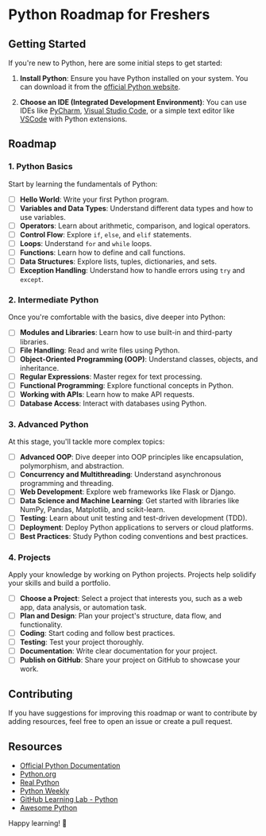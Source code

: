 # Python Roadmap for Freshers

## Getting Started 

If you're new to Python, here are some initial steps to get started: 

1. **Install Python**: Ensure you have Python installed on your system. You can download it from the [official Python website](https://www.python.org/downloads/).

2. **Choose an IDE (Integrated Development Environment)**: You can use IDEs like [PyCharm](https://www.jetbrains.com/pycharm/), [Visual Studio Code](https://code.visualstudio.com/), or a simple text editor like [VSCode](https://code.visualstudio.com/) with Python extensions.

## Roadmap

### 1. Python Basics

Start by learning the fundamentals of Python:

- [ ] **Hello World**: Write your first Python program.
- [ ] **Variables and Data Types**: Understand different data types and how to use variables.
- [ ] **Operators**: Learn about arithmetic, comparison, and logical operators.
- [ ] **Control Flow**: Explore `if`, `else`, and `elif` statements.
- [ ] **Loops**: Understand `for` and `while` loops.
- [ ] **Functions**: Learn how to define and call functions.
- [ ] **Data Structures**: Explore lists, tuples, dictionaries, and sets.
- [ ] **Exception Handling**: Understand how to handle errors using `try` and `except`.

### 2. Intermediate Python

Once you're comfortable with the basics, dive deeper into Python:

- [ ] **Modules and Libraries**: Learn how to use built-in and third-party libraries.
- [ ] **File Handling**: Read and write files using Python.
- [ ] **Object-Oriented Programming (OOP)**: Understand classes, objects, and inheritance.
- [ ] **Regular Expressions**: Master regex for text processing.
- [ ] **Functional Programming**: Explore functional concepts in Python.
- [ ] **Working with APIs**: Learn how to make API requests.
- [ ] **Database Access**: Interact with databases using Python.

### 3. Advanced Python

At this stage, you'll tackle more complex topics:

- [ ] **Advanced OOP**: Dive deeper into OOP principles like encapsulation, polymorphism, and abstraction.
- [ ] **Concurrency and Multithreading**: Understand asynchronous programming and threading.
- [ ] **Web Development**: Explore web frameworks like Flask or Django.
- [ ] **Data Science and Machine Learning**: Get started with libraries like NumPy, Pandas, Matplotlib, and scikit-learn.
- [ ] **Testing**: Learn about unit testing and test-driven development (TDD).
- [ ] **Deployment**: Deploy Python applications to servers or cloud platforms.
- [ ] **Best Practices**: Study Python coding conventions and best practices.

### 4. Projects

Apply your knowledge by working on Python projects. Projects help solidify your skills and build a portfolio.

- [ ] **Choose a Project**: Select a project that interests you, such as a web app, data analysis, or automation task.
- [ ] **Plan and Design**: Plan your project's structure, data flow, and functionality.
- [ ] **Coding**: Start coding and follow best practices.
- [ ] **Testing**: Test your project thoroughly.
- [ ] **Documentation**: Write clear documentation for your project.
- [ ] **Publish on GitHub**: Share your project on GitHub to showcase your work.

## Contributing

If you have suggestions for improving this roadmap or want to contribute by adding resources, feel free to open an issue or create a pull request.

## Resources

- [Official Python Documentation](https://docs.python.org/3/)
- [Python.org](https://www.python.org/)
- [Real Python](https://realpython.com/)
- [Python Weekly](https://www.pythonweekly.com/)
- [GitHub Learning Lab - Python](https://lab.github.com/githubtraining/introduction-to-python)
- [Awesome Python](https://github.com/vinta/awesome-python)

Happy learning! 🐍 
